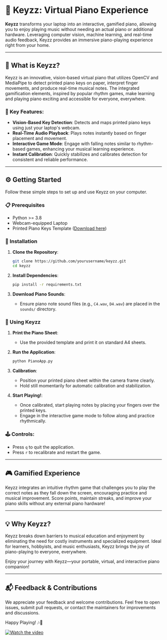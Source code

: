 # 🎹 Keyzz: Virtual Piano Experience

**Keyzz** transforms your laptop into an interactive, gamified piano, allowing you to enjoy playing music without needing an actual piano or additional hardware. Leveraging computer vision, machine learning, and real-time audio feedback, Keyzz provides an immersive piano-playing experience right from your home.

---

## 🚀 What is Keyzz?

Keyzz is an innovative, vision-based virtual piano that utilizes OpenCV and MediaPipe to detect printed piano keys on paper, interpret finger movements, and produce real-time musical notes. The integrated gamification elements, inspired by popular rhythm games, make learning and playing piano exciting and accessible for everyone, everywhere.

### 🌟 Key Features:

- **Vision-Based Key Detection**: Detects and maps printed piano keys using just your laptop's webcam.
- **Real-Time Audio Playback**: Plays notes instantly based on finger placement and movement.
- **Interactive Game Mode**: Engage with falling notes similar to rhythm-based games, enhancing your musical learning experience.
- **Instant Calibration**: Quickly stabilizes and calibrates detection for consistent and reliable performance.

---

## ⚙️ Getting Started

Follow these simple steps to set up and use Keyzz on your computer.

### 📋 Prerequisites

- Python >= 3.8
- Webcam-equipped Laptop
- Printed Piano Keys Template ([Download here](#))

### 🔧 Installation

1. **Clone the Repository**:

   ```sh
   git clone https://github.com/yourusername/keyzz.git
   cd keyzz
   ```

2. **Install Dependencies**:

   ```sh
   pip install -r requirements.txt
   ```

3. **Download Piano Sounds**:

   - Ensure piano note sound files (e.g., `C4.wav`, `D4.wav`) are placed in the `sounds/` directory.

### 🎼 Using Keyzz

1. **Print the Piano Sheet**:

   - Use the provided template and print it on standard A4 sheets.

2. **Run the Application**:

   ```sh
   python PianoApp.py
   ```

3. **Calibration**:

   - Position your printed piano sheet within the camera frame clearly.
   - Hold still momentarily for automatic calibration and stabilization.

4. **Start Playing!**:

   - Once calibrated, start playing notes by placing your fingers over the printed keys.
   - Engage in the interactive game mode to follow along and practice rhythmically.

### 🕹 Controls:

- Press `q` to quit the application.
- Press `r` to recalibrate and restart the game.

---

## 🎮 Gamified Experience

Keyzz integrates an intuitive rhythm game that challenges you to play the correct notes as they fall down the screen, encouraging practice and musical improvement. Score points, maintain streaks, and improve your piano skills without any external piano hardware!

---

## 💡 Why Keyzz?

Keyzz breaks down barriers to musical education and enjoyment by eliminating the need for costly instruments and specialized equipment. Ideal for learners, hobbyists, and music enthusiasts, Keyzz brings the joy of piano-playing to everyone, everywhere.

Enjoy your journey with Keyzz—your portable, virtual, and interactive piano companion!

---

## 📬 Feedback & Contributions

We appreciate your feedback and welcome contributions. Feel free to open issues, submit pull requests, or contact the maintainers for improvements and discussions.

Happy Playing! 🎶🎹


[![Watch the video](https://img.youtube.com/vi/BO39RYbYyUE/maxresdefault.jpg)](https://www.youtube.com/watch?v=BO39RYbYyUE)

